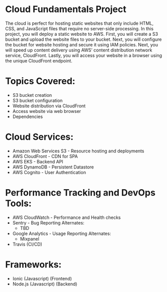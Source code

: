 # Cloud Fundamentals Project

The cloud is perfect for hosting static websites that only include HTML, CSS, and JavaScript files that require no server-side processing. In this project, you will deploy a static website to AWS. First, you will create a S3 bucket and upload the website files to your bucket. Next, you will configure the bucket for website hosting and secure it using IAM policies. Next, you will speed up content delivery using AWS’ content distribution network service, CloudFront. Lastly, you will access your website in a browser using the unique CloudFront endpoint.

# Topics Covered:
- S3 bucket creation
- S3 bucket configuration
- Website distribution via CloudFront
- Access website via web browser
- Dependencies

# Cloud Services:
- Amazon Web Services S3 - Resource hosting and deployments
- AWS CloudFront - CDN for SPA
- AWS EKS - Backend API
- AWS DynamoDB - Persistent Datastore
- AWS Cognito - User Authentication

# Performance Tracking and DevOps Tools:
- AWS CloudWatch - Performance and Health checks
- Sentry - Bug Reporting
    Alternates:
    - TBD
- Google Analytics - Usage Reporting
    Alternates:
    - Mixpanel
- Travis (CI/CD)

# Frameworks:
- Ionic (Javascript) (Frontend)
- Node.js (Javascript) (Backend)
